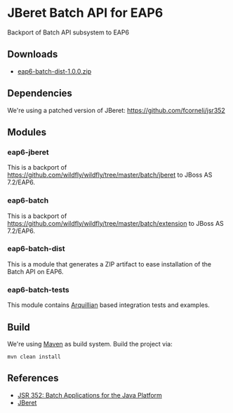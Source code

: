 # JBeret Batch API for EAP6

Backport of Batch API subsystem to EAP6


## Downloads

* [eap6-batch-dist-1.0.0.zip](http://www.e-contract.be/maven2/org/jberet/eap6/eap6-batch-dist/1.0.0/eap6-batch-dist-1.0.0.zip)


## Dependencies

We're using a patched version of JBeret:
https://github.com/fcorneli/jsr352


## Modules

### eap6-jberet

This is a backport of
https://github.com/wildfly/wildfly/tree/master/batch/jberet
to JBoss AS 7.2/EAP6.

### eap6-batch

This is a backport of
https://github.com/wildfly/wildfly/tree/master/batch/extension
to JBoss AS 7.2/EAP6.

### eap6-batch-dist

This is a module that generates a ZIP artifact to ease installation of the Batch API on EAP6.

### eap6-batch-tests

This module contains [Arquillian](http://arquillian.org/) based integration tests and examples.


## Build

We're using [Maven](http://maven.apache.org/) as build system.
Build the project via:
```
mvn clean install
```


## References

* [JSR 352: Batch Applications for the Java Platform](https://jcp.org/en/jsr/detail?id=352)
* [JBeret](https://github.com/jberet/jsr352)
